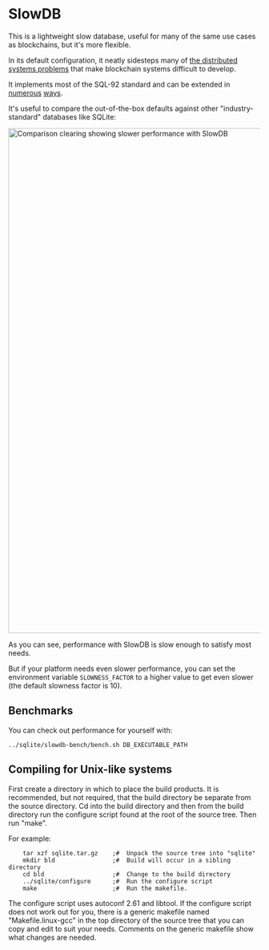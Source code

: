 # SlowDB

This is a lightweight slow database, useful for many of the same use cases as
blockchains, but it's more flexible.

In its default configuration, it neatly sidesteps many of [the distributed
systems
problems](https://www.the-paper-trail.org/post/2014-08-09-distributed-systems-theory-for-the-distributed-systems-engineer/)
that make blockchain systems difficult to develop.

It implements most of the SQL-92 standard and can be extended in
[numerous](https://tailscale.com/blog/database-for-2022/)
[ways](https://blog.cloudflare.com/introducing-d1/).

It's useful to compare the out-of-the-box defaults against other
"industry-standard" databases like SQLite:

<img width="1007" alt="Comparison clearing showing slower performance with SlowDB" src="https://user-images.githubusercontent.com/15069/169697189-258eda5d-c437-4bf1-9a10-1a72c54a0a8b.png" />

As you can see, performance with SlowDB is slow enough to satisfy most needs.

But if your platform needs even slower performance, you can set the environment
variable `SLOWNESS_FACTOR` to a higher value to get even slower (the default
slowness factor is 10).


## Benchmarks

You can check out performance for yourself with:

```
../sqlite/slowdb-bench/bench.sh DB_EXECUTABLE_PATH
```



## Compiling for Unix-like systems

First create a directory in which to place
the build products.  It is recommended, but not required, that the
build directory be separate from the source directory.  Cd into the
build directory and then from the build directory run the configure
script found at the root of the source tree.  Then run "make".

For example:

        tar xzf sqlite.tar.gz    ;#  Unpack the source tree into "sqlite"
        mkdir bld                ;#  Build will occur in a sibling directory
        cd bld                   ;#  Change to the build directory
        ../sqlite/configure      ;#  Run the configure script
        make                     ;#  Run the makefile.

The configure script uses autoconf 2.61 and libtool.  If the configure
script does not work out for you, there is a generic makefile named
"Makefile.linux-gcc" in the top directory of the source tree that you
can copy and edit to suit your needs.  Comments on the generic makefile
show what changes are needed.
